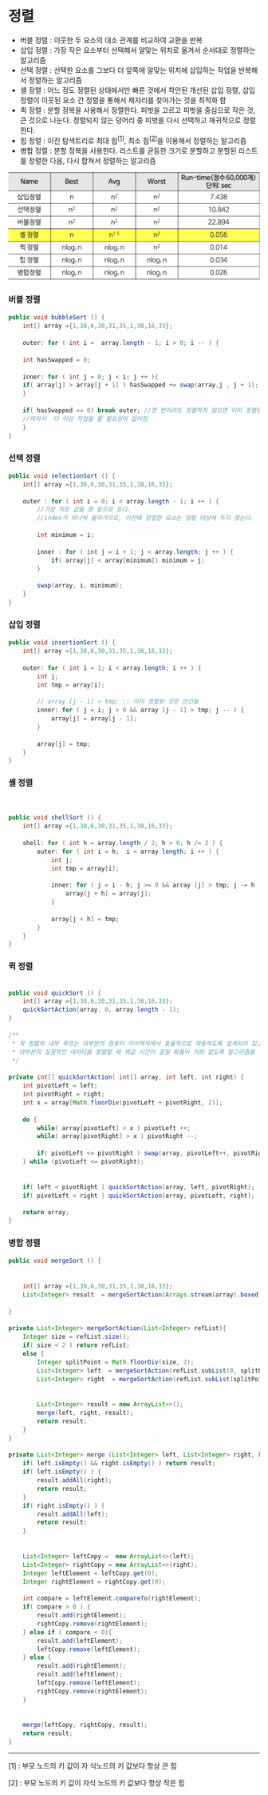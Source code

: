 # 정렬

- 버블 정렬 : 이웃한 두 요소의 대소 관계를 비교하여 교환을 반복
- 삽입 정렬 : 가장 작은 요소부터 선택해서 알맞는 위치로 옮겨서 순서대로 정렬하는 알고리즘
- 선택 정렬 : 선택한 요소를 그보다 더 앞쪽에 알맞는 위치에 삽입하는 작업을 반복해서 정렬하는 알고리즘
- 셸 정렬 : 어느 정도 정렬된 상태에서만 빠른 것에서 착안된 개선된 삽입 정렬, 삽입 정렬이 이웃된 요소 간 정렬을 통해서 제자리를 찾아가는 것을 최적화 함
- 퀵 정렬 : 분할 정복을 사용해서 정렬한다. 피벗을 고르고 피벗을 중심으로 작은 것, 큰 것으로 나눈다. 정렬되지 않는 덩어리 중 피벗을 다시 선택하고 재귀적으로 정렬한다.
- 힙 정렬 : 이진 탐색트리로 최대 힙<sup>[[1]](#maxHeap)</sup>, 최소 힙<sup>[[2]](#maxHeap)</sup>을 이용해서 정렬하는 알고리즘
- 병합 정렬 : 분할 정복을 사용한다. 리스트를 균등한 크기로 분할하고 분할된 리스트를 정렬한 다음, 다시 합쳐서 정렬하는 알고리즘

![](img/sort.png)


### 버블 정렬
```java
public void bubbleSort () {
    int[] array ={1,38,6,30,31,35,1,38,16,33};
    
    outer: for ( int i =  array.length - 1; i > 0; i -- ) {

    int hasSwapped = 0;

    inner: for ( int j = 0; j < i; j ++ ){
    if( array[j] > array[j + 1] ) hasSwapped += swap(array,j , j + 1);
    }

    if( hasSwapped == 0) break outer; //한 번이라도 정렬하지 않으면 이미 정렬된 상태다.
    //따라서  더 이상 작업을 할 필요성이 없어짐
    }
}
```

### 선택 정렬
```java
public void selectionSort () {
    int[] array ={1,38,6,30,31,35,1,38,16,33};

    outer : for ( int i = 0; i < array.length - 1; i ++ ) {
        //가장 작은 값을 맨 앞으로 둔다.
        //index가 하나씩 올라가므로, 이전에 정렬한 요소는 정렬 대상에 두지 않는다.

        int minimum = i;

        inner : for ( int j = i + 1; j < array.length; j ++ ) {
            if( array[j] < array[minimum]) minimum = j;
        }

        swap(array, i, minimum);
    }
}
```

### 삽입 정렬
```java
public void insertionSort () {
    int[] array ={1,38,6,30,31,35,1,38,16,33};

    outer: for ( int i = 1; i < array.length; i ++ ) {
        int j;
        int tmp = array[i];

        // array [j - 1] > tmp; :: 이미 정렬된 것은 안건듦
        inner: for ( j = i; j > 0 && array [j - 1] > tmp; j -- ) {
            array[j] = array[j - 1];
        }

        array[j] = tmp;
    }
}
```

### 셸 정렬
```java


public void shellSort () {
    int[] array ={1,38,6,30,31,35,1,38,16,33};

    shell: for ( int h = array.length / 2; h > 0; h /= 2 ) {
        outer: for ( int i = h;  i < array.length; i ++ ) {
            int j;
            int tmp = array[i];

            inner: for ( j = i - h; j >= 0 && array [j] > tmp; j -= h ) {
                array[j + h] = array[j];
            }

            array[j + h] = tmp;
        }
    }
}
```

### 퀵 정렬
```java

public void quickSort () {
    int[] array ={1,38,6,30,31,35,1,38,16,33};
    quickSortAction(array, 0, array.length - 1);
}

/**
 * 퀵 정렬의 내부 루프는 대부분의 컴퓨터 아키텍처에서 효율적으로 작동하도록 설계되어 있고(그 이유는 메모리 참조가 지역화되어 있기 때문에 CPU 캐시의 히트율이 높아지기 때문이다.),
 * 대부분의 실질적인 데이터를 정렬할 때 제곱 시간이 걸릴 확률이 거의 없도록 알고리즘을 설계하는 것이 가능하다.
 */

private int[] quickSortAction( int[] array, int left, int right) {
    int pivotLeft = left;
    int pivotRight = right;
    int x = array[Math.floorDiv(pivotLeft + pivotRight, 2)];

    do {
        while( array[pivotLeft] < x ) pivotLeft ++;
        while( array[pivotRight] > x ) pivotRight --;

        if( pivotLeft <= pivotRight ) swap(array, pivotLeft++, pivotRight--);
    } while (pivotLeft <= pivotRight);


    if( left < pivotRight ) quickSortAction(array, left, pivotRight);
    if( pivotLeft < right ) quickSortAction(array, pivotLeft, right);

    return array;
}
```

### 병합 정렬
```java
public void mergeSort () {


    int[] array ={1,38,6,30,31,35,1,38,16,33};
    List<Integer> result  = mergeSortAction(Arrays.stream(array).boxed().collect(Collectors.toList()));

}

private List<Integer> mergeSortAction(List<Integer> refList){
    Integer size = refList.size();
    if( size < 2 ) return refList;
    else {
        Integer splitPoint = Math.floorDiv(size, 2);
        List<Integer> left  = mergeSortAction(refList.subList(0, splitPoint));
        List<Integer> right  = mergeSortAction(refList.subList(splitPoint, size));


        List<Integer> result = new ArrayList<>();
        merge(left, right, result);
        return result;
    }
}
    
private List<Integer> merge (List<Integer> left, List<Integer> right, List<Integer> result) {
    if( left.isEmpty() && right.isEmpty() ) return result;
    if( left.isEmpty() ) {
        result.addAll(right);
        return result;
    }
    if( right.isEmpty() ) {
        result.addAll(left);
        return result;
    }


    List<Integer> leftCopy =  new ArrayList<>(left);
    List<Integer> rightCopy = new ArrayList<>(right);
    Integer leftElement = leftCopy.get(0);
    Integer rightElement = rightCopy.get(0);

    int compare = leftElement.compareTo(rightElement);
    if( compare > 0 ) {
        result.add(rightElement);
        rightCopy.remove(rightElement);
    } else if ( compare < 0){
        result.add(leftElement);
        leftCopy.remove(leftElement);
    } else {
        result.add(rightElement);
        result.add(leftElement);
        leftCopy.remove(leftElement);
        rightCopy.remove(rightElement);
    }


    merge(leftCopy, rightCopy, result);
    return result;
}
```


-------------------------------
<a name="maxHeap">[1]</a> : 부모 노드의 키 값이 자 식노드의 키 값보다 항상 큰 힙

<a name="maxHeap">[2]</a> : 부모 노드의 키 값이 자식 노드의 키 값보다 항상 작은 힙